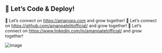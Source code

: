 ##  🚀 Let’s Code & Deploy!

🔗 Let’s connect on https://amanops.com and grow together!
🔗 Let’s connect on https://github.com/amanpatelitofficial/ and grow together!
🔗 Let’s connect on https://www.linkedin.com/in/amanpatelofficial/ and grow together!

![image](https://github.com/user-attachments/assets/ad24121c-b991-4612-b673-e232891f57bd)

